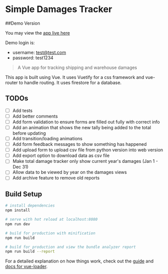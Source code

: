# Simple Damages Tracker

##Demo Version

You may view the [app live here](https://fir-damage-tracker.firebaseapp.com/)

Demo login is:

- username: test@test.com
- password: test1234

> A Vue app for tracking shipping and warehouse damages

This app is built using Vue. It uses Vuetify for a css framework and vue-router to handle routing. It uses firestore for a database.

## TODOs

- [ ] Add tests
- [ ] Add better comments
- [ ] Add form validation to ensure forms are filled out fully with correct info
- [ ] Add an animation that shows the new tally being added to the total before updating
- [ ] Add transition/loading animations
- [ ] Add form feedback messages to show something has happened
- [ ] Add upload form to upload csv file from python version into web version
- [ ] Add export option to download data as csv file
- [ ] Make total damage tracker only show current year's damages (Jan 1 - Dec 31)
- [ ] Allow data to be viewed by year on the damages views
- [ ] Add archive feature to remove old reports

## Build Setup

```bash
# install dependencies
npm install

# serve with hot reload at localhost:8080
npm run dev

# build for production with minification
npm run build

# build for production and view the bundle analyzer report
npm run build --report
```

For a detailed explanation on how things work, check out the [guide](http://vuejs-templates.github.io/webpack/) and [docs for vue-loader](http://vuejs.github.io/vue-loader).
